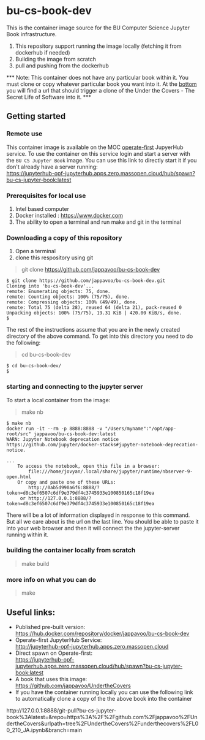 <!-- #region -->
# bu-cs-book-dev

This is the container image source for the BU Computer Science Jupyter Book infrastructure.
1. This repository support running the image locally (fetching it from dockerhub if needed)
2. Building the image from scratch
3. pull and pushing from the dockerhub

*** Note:  This container does not have any particular book within it.  You must clone or copy whatever particular book you want into it.
At the <a href="#localSLSlink">bottom</a> you will find a url that should trigger a clone of the Under the Covers - The Secret Life of Software into it. ***

## Getting started

### Remote use 

This container image is available on the MOC [operate-first](http://jupyterhub-opf-jupyterhub.apps.zero.massopen.cloud) JupyerHub service.  To use the container on this service login and start a server with the `BU CS Jupyter Book` image.  You can use this link to directly start it if you don't already have a server running:<br>
https://jupyterhub-opf-jupyterhub.apps.zero.massopen.cloud/hub/spawn?bu-cs-jupyter-book:latest


### Prerequisites for local use

1. Intel based computer
2. Docker installed : https://www.docker.com
3. The ability to open a terminal and run make and git in the terminal

### Downloading a copy of this repository
1. Open a terminal
2. clone this respository using git
> git clone https://github.com/jappavoo/bu-cs-book-dev
```
$ git clone https://github.com/jappavoo/bu-cs-book-dev.git
Cloning into 'bu-cs-book-dev'...
remote: Enumerating objects: 75, done.
remote: Counting objects: 100% (75/75), done.
remote: Compressing objects: 100% (49/49), done.
remote: Total 75 (delta 28), reused 64 (delta 21), pack-reused 0
Unpacking objects: 100% (75/75), 19.31 KiB | 420.00 KiB/s, done.
$
```
The rest of the instructions assume that you are in the newly created directory of the above command. To get into this directory you need to do the following:

> cd bu-cs-book-dev


```
$ cd bu-cs-book-dev/
$
```

### starting and connecting to the jupyter server

To start a local container from the image:
> make nb
```
$ make nb
docker run -it --rm -p 8888:8888 -v "/Users/myname":"/opt/app-root/src" jappavoo/bu-cs-book-dev:latest  
WARN: Jupyter Notebook deprecation notice https://github.com/jupyter/docker-stacks#jupyter-notebook-deprecation-notice.

... 
    To access the notebook, open this file in a browser:
        file:///home/jovyan/.local/share/jupyter/runtime/nbserver-9-open.html
    Or copy and paste one of these URLs:
        http://0ab5d990a6f6:8888/?token=d8c3ef6507c6df9e379df4c3745933e100850165c18f19ea
     or http://127.0.0.1:8888/?token=d8c3ef6507c6df9e379df4c3745933e100850165c18f19ea
```

There will be a lot of information displayed in response to this command.  But all we care about is the url on the last line.  You should be able to paste it into your web browser and then it will connect the the jupyter-server running within it.

### building the container locally from scratch

> make build

### more info on what you can do

> make

## Useful links:
- Published pre-built version:<br>
https://hub.docker.com/repository/docker/jappavoo/bu-cs-book-dev
- Operate-first JupyterHub Service: <br>
http://jupyterhub-opf-jupyterhub.apps.zero.massopen.cloud
- Direct spawn on Operate-first: <br>
https://jupyterhub-opf-jupyterhub.apps.zero.massopen.cloud/hub/spawn?bu-cs-jupyter-book:latest
- A book that uses this image:<br>
https://github.com/jappavoo/UndertheCovers
- If you have the container running locally you can use the following link to automatically clone a copy of the the above book into the container
<div id=localSLSlink>
http://127.0.0.1:8888/git-pull?bu-cs-jupyter-book%3Alatest=&repo=https%3A%2F%2Fgithub.com%2Fjappavoo%2FUndertheCovers&urlpath=tree%2FUndertheCovers%2Funderthecovers%2FL00_210_JA.ipynb&branch=main
    </div>


<!-- #endregion -->
